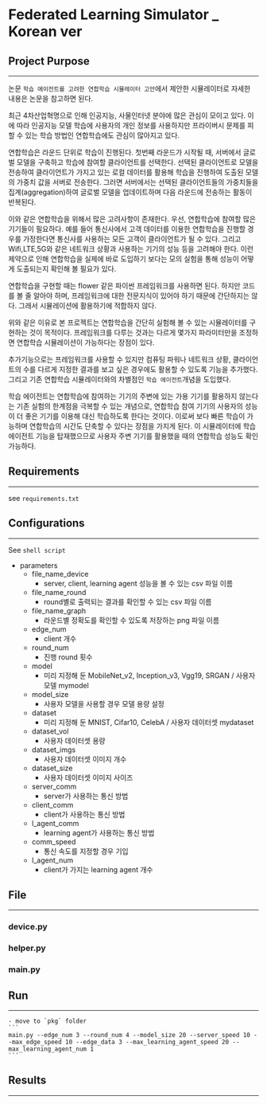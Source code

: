# Federated Learning Simulator _ Korean ver
## Project Purpose 

----
논문 `학습 에이전트를 고려한 연합학습 시뮬레이터 고안`에서 제안한 시뮬레이터로 자세한 내용은 논문을 참고하면 된다.  

최근 4차산업혁명으로 인해 인공지능, 사물인터넷 분야에 많은 관심이 모이고 있다. 
이에 따라 인공지능 모델 학습에 사용자의 개인 정보를 사용하지만 프라이버시 문제를 피할 수 있는 학습 방법인 
연합학습에도 관심이 많아지고 있다.  
  
연합학습은 라운드 단위로 학습이 진행된다. 첫번째 라운드가 시작될 때, 서버에서 글로벌 모델을 구축하고 
학습에 참여할 클라이언트를 선택한다. 선택된 클라이언트로 모델을 전송하여 클라이언트가 가지고 있는 로컬 데이터를 
활용해 학습을 진행하여 도출된 모델의 가중치 값을 서버로 전송한다. 그러면 서버에서는 선택된 클라이언트들의 
가중치들을 집계(aggregation)하여 글로벌 모델을 업데이트하며 다음 라운드에 전송하는 활동이 반복된다.  

이와 같은 연합학습을 위해서 많은 고려사항이 존재한다. 우선, 연합학습에 참여할 많은 기기들이 필요하다. 
예를 들어 통신사에서 고객 데이터를 이용한 연합학습을 진행할 경우를 가정한다면 통신사를 사용하는 모든 고객이 
클라이언트가 될 수 있다. 그리고 Wifi,LTE,5G와 같은 네트워크 상황과 사용하는 기기의 성능 등을 고려해야 한다.
이런 제약으로 인해 연합학습을 실제에 바로 도입하기 보다는 모의 실험을 통해 성능이 어떻게 도출되는지 확인해 볼 필요가 있다.  

연합학습을 구현할 때는 flower 같은 파이썬 프레임워크를 사용하면 된다. 하지만 코드를 볼 줄 알아야 하며, 
프레임워크에 대한 전문지식이 있어야 하기 때문에 간단하지는 않다. 그래서 시뮬레이션에 활용하기에 적합하지 않다.  

위와 같은 이유로 본 프로젝트는 연합학습을 간단히 실험해 볼 수 있는 시뮬레이터를 구현하는 것이 목적이다.
프레임워크를 다루는 것과는 다르게 몇가지 파라미터만을 조정하면 연합학습 시뮬레이션이 가능하다는 장점이 있다.

추가기능으로는 프레임워크를 사용할 수 있지만 컴퓨팅 파워나 네트워크 상황, 클라이언트의 수를 다르게 지정한 결과를 보고
싶은 경우에도 활용할 수 있도록 기능을 추가했다. 그리고 기존 연합학습 시뮬레이터와의 차별점인 `학습 에이전트`개념을 
도입했다. 
  
학습 에이전트는 연합학습에 참여하는 기기의 주변에 있는 가용 기기를 활용하지 않는다는 기존 실험의 한계점을 극복할
수 있는 개념으로, 연합학습 참여 기기의 사용자의 성능이 더 좋은 기기를 이용해 대신 학습하도록 한다는 것이다.
이로써 보다 빠른 학습이 가능하며 연합학습의 시간도 단축할 수 있다는 장점을 가지게 된다. 이 시뮬레이터에 학습 에이전트
기능을 탑재했으므로 사용자 주변 기기를 활용했을 때의 연합학습 성능도 확인 가능하다.

## Requirements

---
see `requirements.txt`

## Configurations

---
See `shell script`
- parameters
  - file_name_device
    - server, client, learning agent 성능을 볼 수 있는 csv 파일 이름
  - file_name_round
    - round별로 출력되는 결과를 확인할 수 있는 csv 파일 이름
  - file_name_graph
    -  라운드별 정확도를 확인할 수 있도록 저장하는 png 파일 이름 
  - edge_num
    - client 개수
  - round_num
    - 진행 round 횟수
  - model
    - 미리 지정해 둔 MobileNet_v2, Inception_v3, Vgg19, SRGAN / 사용자 모델 mymodel
  - model_size
    - 사용자 모델을 사용할 경우 모델 용량 설정
  - dataset
    - 미리 지정해 둔 MNIST, Cifar10, CelebA / 사용자 데이터셋 mydataset
  - dataset_vol
    - 사용자 데이터셋 용량
  - dataset_imgs
    - 사용자 데이터셋 이미지 개수
  - dataset_size
    - 사용자 데이터셋 이미지 사이즈
  - server_comm
    - server가 사용하는 통신 방법
  - client_comm
    - client가 사용하는 통신 방법
  - l_agent_comm
    - learning agent가 사용하는 통신 방법
  - comm_speed
    - 통신 속도를 지정할 경우 기입
  - l_agent_num
    - client가 가지는 learning agent 개수


## File

---
### device.py

### helper.py
 
### main.py

## Run

---
    - move to `pkg` folder
    ```
    main.py --edge_num 3 --round_num 4 --model_size 20 --server_speed 10 --max_edge_speed 10 --edge_data 3 --max_learning_agent_speed 20 --max_learning_agent_num 1
    ```

## Results

---




